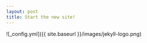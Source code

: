 ```yaml
---
layout: post
title: Start the new site!
---
```


![_config.yml]({{ site.baseurl }}/images/jekyll-logo.png)


